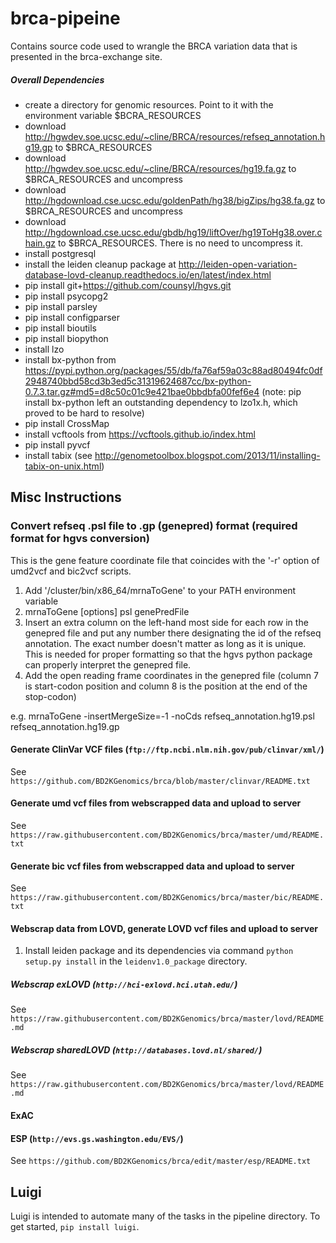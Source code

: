 # brca-pipeine

Contains source code used to wrangle the BRCA variation data that is presented in the brca-exchange site.
##### Overall Dependencies
 * create a directory for genomic resources.  Point to it with the environment variable $BCRA_RESOURCES
 * download http://hgwdev.soe.ucsc.edu/~cline/BRCA/resources/refseq_annotation.hg19.gp to $BRCA_RESOURCES
 * download http://hgwdev.soe.ucsc.edu/~cline/BRCA/resources/hg19.fa.gz to $BRCA_RESOURCES and uncompress
 * download http://hgdownload.cse.ucsc.edu/goldenPath/hg38/bigZips/hg38.fa.gz to $BRCA_RESOURCES and uncompress
 * download http://hgdownload.cse.ucsc.edu/gbdb/hg19/liftOver/hg19ToHg38.over.chain.gz to $BRCA_RESOURCES.  There is no need to uncompress it.
 * install postgresql
 * install the leiden cleanup package at http://leiden-open-variation-database-lovd-cleanup.readthedocs.io/en/latest/index.html
 * pip install git+https://github.com/counsyl/hgvs.git
 * pip install psycopg2
 * pip install parsley
 * pip install configparser
 * pip install bioutils
 * pip install biopython
 * install lzo
 * install bx-python from https://pypi.python.org/packages/55/db/fa76af59a03c88ad80494fc0df2948740bbd58cd3b3ed5c31319624687cc/bx-python-0.7.3.tar.gz#md5=d8c50c01c9e421bae0bbdbfa00fef6e4 (note: pip install bx-python left an outstanding dependency to lzo1x.h, which proved to be hard to resolve)
 * pip install CrossMap
 * install vcftools from https://vcftools.github.io/index.html
 * pip install pyvcf
 * install tabix (see http://genometoolbox.blogspot.com/2013/11/installing-tabix-on-unix.html)


## Misc Instructions
### Convert refseq .psl file to .gp (genepred) format (required format for hgvs conversion)
  This is the gene feature coordinate file that coincides with the '-r' option of umd2vcf and bic2vcf scripts.
  
  1. Add '/cluster/bin/x86_64/mrnaToGene' to your PATH environment variable
  2. mrnaToGene [options] psl genePredFile
  3. Insert an extra column on the left-hand most side for each row in the genepred file and put any number there designating the id of the refseq annotation. The exact number doesn't matter as long as it is unique. This is needed for proper formatting so that the hgvs python package can properly interpret the genepred file.
  4. Add the open reading frame coordinates in the genepred file (column 7 is start-codon position and column 8 is the position at the end of the stop-codon)

  e.g. mrnaToGene -insertMergeSize=-1 -noCds refseq_annotation.hg19.psl refseq_annotation.hg19.gp

#### Generate ClinVar VCF files (`ftp://ftp.ncbi.nlm.nih.gov/pub/clinvar/xml/`)
See `https://github.com/BD2KGenomics/brca/blob/master/clinvar/README.txt`

#### Generate umd vcf files from webscrapped data and upload to server
See `https://raw.githubusercontent.com/BD2KGenomics/brca/master/umd/README.txt`

#### Generate bic vcf files from webscrapped data and upload to server
See `https://raw.githubusercontent.com/BD2KGenomics/brca/master/bic/README.txt`
 
#### Webscrap data from LOVD, generate LOVD vcf files and upload to server
  1. Install leiden package and its dependencies via command `python setup.py install` in the `leidenv1.0_package` directory.

##### Webscrap exLOVD (`http://hci-exlovd.hci.utah.edu/`) 
See `https://raw.githubusercontent.com/BD2KGenomics/brca/master/lovd/README.md`

##### Webscrap sharedLOVD (`http://databases.lovd.nl/shared/`)
See `https://raw.githubusercontent.com/BD2KGenomics/brca/master/lovd/README.md`

#### ExAC

#### ESP (`http://evs.gs.washington.edu/EVS/`)
See `https://github.com/BD2KGenomics/brca/edit/master/esp/README.txt`

## Luigi

Luigi is intended to automate many of the tasks in the pipeline directory. To get started, `pip install luigi`.
